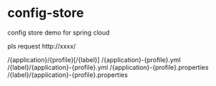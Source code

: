 # config-store
config store demo for spring cloud


pls request http://xxxx/<plus below format>



/{application}/{profile}[/{label}]
/{application}-{profile}.yml
/{label}/{application}-{profile}.yml
/{application}-{profile}.properties
/{label}/{application}-{profile}.properties
